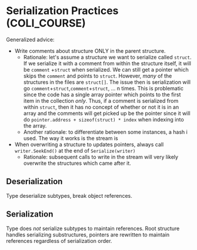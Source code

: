 # Serialization Practices (COLI_COURSE)

Generalized advice:

* Write comments about structure ONLY in the parent structure.
  * Rationale: let's assume a structure we want to serialize called `struct`. If we serialize it with a comment from within the structure itself, it will be `comment` +`struct` when serialized. We can still get a pointer which skips the `comment` and points to `struct`. However, _many_ of the structures in the files are `struct[]`. The issue then is serialization will go `comment`+`struct`,`comment`+`struct`, ... n times. This is problematic since the code has a single array pointer which points to the first item in the collection _only_. Thus, if a comment is serialized from within `struct`, then it has no concept of whether or not it is in an array and the comments will get picked up be the pointer since it will do `pointer.address + sizeof(struct) * index` when indexing into the array.
  * Another rationale: to differentiate between some instances, a hash i used. The way it works is the stream is 
* When overwriting a structure to updates pointers, always call `writer.SeekEnd()` at the end of `Serialize(writer)`
  * Rationale: subsequent calls to write in the stream will very likely overwrite the structures which came after it.



## Deserialization

Type deserialize subtypes, break object references.

## Serialization

Type does _not_ serialize subtypes to maintain references. Root structure handles serializing substructures, pointers are rewritten to maintain references regardless of serialization order.